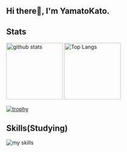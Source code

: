 ## Hi there👋, I'm YamatoKato.

## Stats
<p align="left"> 
  <img alt="github stats" height="150px" src="https://github-readme-stats.vercel.app/api?username=YamatoKato&count_private=true&show_icons=true&show_icons=true&theme=onedark" />
  <img alt="Top Langs" height="150px" src="https://github-readme-stats.vercel.app/api/top-langs/?username=YamatoKato&layout=compact&count_private=true&show_icons=true&theme=onedark" />
</p>

[![trophy](https://github-profile-trophy.vercel.app/?username=YamatoKato&theme=onedark&column=7
)](https://github.com/YamatoKato/github-profile-trophy)

## Skills(Studying)
<img alt="my skills" src="https://skillicons.dev/icons?theme=light&perline=8&i=react,go" />
